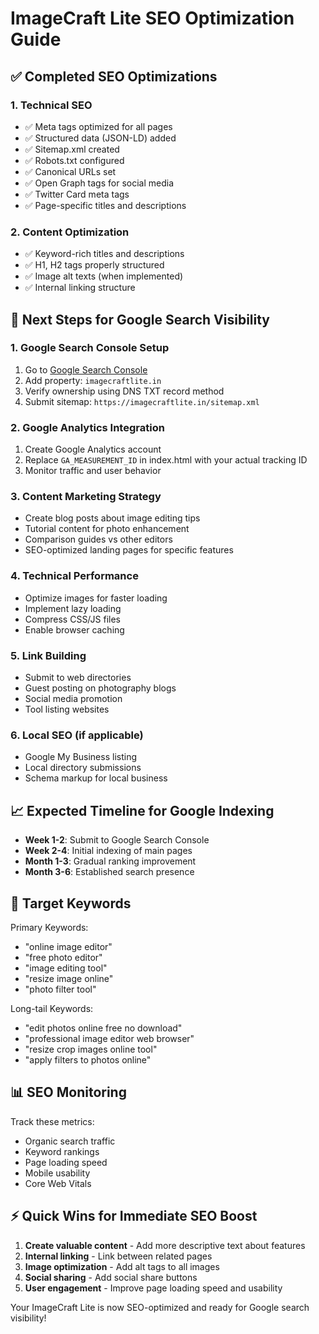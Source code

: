 # ImageCraft Lite SEO Optimization Guide

## ✅ Completed SEO Optimizations

### 1. Technical SEO
- ✅ Meta tags optimized for all pages
- ✅ Structured data (JSON-LD) added
- ✅ Sitemap.xml created
- ✅ Robots.txt configured
- ✅ Canonical URLs set
- ✅ Open Graph tags for social media
- ✅ Twitter Card meta tags
- ✅ Page-specific titles and descriptions

### 2. Content Optimization
- ✅ Keyword-rich titles and descriptions
- ✅ H1, H2 tags properly structured
- ✅ Image alt texts (when implemented)
- ✅ Internal linking structure

## 🔄 Next Steps for Google Search Visibility

### 1. Google Search Console Setup
1. Go to [Google Search Console](https://search.google.com/search-console)
2. Add property: `imagecraftlite.in`
3. Verify ownership using DNS TXT record method
4. Submit sitemap: `https://imagecraftlite.in/sitemap.xml`

### 2. Google Analytics Integration
1. Create Google Analytics account
2. Replace `GA_MEASUREMENT_ID` in index.html with your actual tracking ID
3. Monitor traffic and user behavior

### 3. Content Marketing Strategy
- Create blog posts about image editing tips
- Tutorial content for photo enhancement
- Comparison guides vs other editors
- SEO-optimized landing pages for specific features

### 4. Technical Performance
- Optimize images for faster loading
- Implement lazy loading
- Compress CSS/JS files
- Enable browser caching

### 5. Link Building
- Submit to web directories
- Guest posting on photography blogs
- Social media promotion
- Tool listing websites

### 6. Local SEO (if applicable)
- Google My Business listing
- Local directory submissions
- Schema markup for local business

## 📈 Expected Timeline for Google Indexing

- **Week 1-2**: Submit to Google Search Console
- **Week 2-4**: Initial indexing of main pages
- **Month 1-3**: Gradual ranking improvement
- **Month 3-6**: Established search presence

## 🎯 Target Keywords

Primary Keywords:
- "online image editor"
- "free photo editor"
- "image editing tool"
- "resize image online"
- "photo filter tool"

Long-tail Keywords:
- "edit photos online free no download"
- "professional image editor web browser"
- "resize crop images online tool"
- "apply filters to photos online"

## 📊 SEO Monitoring

Track these metrics:
- Organic search traffic
- Keyword rankings
- Page loading speed
- Mobile usability
- Core Web Vitals

## ⚡ Quick Wins for Immediate SEO Boost

1. **Create valuable content** - Add more descriptive text about features
2. **Internal linking** - Link between related pages
3. **Image optimization** - Add alt tags to all images
4. **Social sharing** - Add social share buttons
5. **User engagement** - Improve page loading speed and usability

Your ImageCraft Lite is now SEO-optimized and ready for Google search visibility!